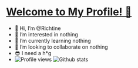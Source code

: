 # [Welcome to My Profile! 👋](https://richtine.xyz)
- 👋 Hi, I’m @Richtine<br>
- 👀 I’m interested in nothing<br>
- 🌱 I’m currently learning nothing<br>
- 💞️ I’m looking to collaborate on nothing<br>
- 😎 I need a h*g<br>
- ![Profile views](https://gpvc.arturio.dev/Richtine)
![Github stats](https://github-readme-stats.vercel.app/api?username=Richtine&show_icons=true&theme=radical)

